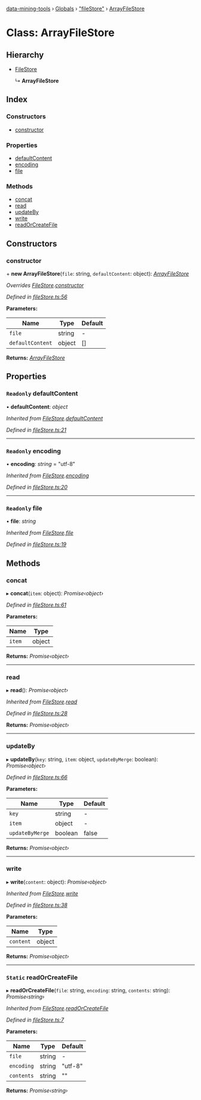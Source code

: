 [data-mining-tools](../README.md) › [Globals](../globals.md) › ["fileStore"](../modules/_filestore_.md) › [ArrayFileStore](_filestore_.arrayfilestore.md)

# Class: ArrayFileStore

## Hierarchy

* [FileStore](_filestore_.filestore.md)

  ↳ **ArrayFileStore**

## Index

### Constructors

* [constructor](_filestore_.arrayfilestore.md#constructor)

### Properties

* [defaultContent](_filestore_.arrayfilestore.md#readonly-defaultcontent)
* [encoding](_filestore_.arrayfilestore.md#readonly-encoding)
* [file](_filestore_.arrayfilestore.md#readonly-file)

### Methods

* [concat](_filestore_.arrayfilestore.md#concat)
* [read](_filestore_.arrayfilestore.md#read)
* [updateBy](_filestore_.arrayfilestore.md#updateby)
* [write](_filestore_.arrayfilestore.md#write)
* [readOrCreateFile](_filestore_.arrayfilestore.md#static-readorcreatefile)

## Constructors

###  constructor

\+ **new ArrayFileStore**(`file`: string, `defaultContent`: object): *[ArrayFileStore](_filestore_.arrayfilestore.md)*

*Overrides [FileStore](_filestore_.filestore.md).[constructor](_filestore_.filestore.md#constructor)*

*Defined in [fileStore.ts:56](https://github.com/tewen/data-mining-tools/blob/58f19c9/src/lib/fileStore.ts#L56)*

**Parameters:**

Name | Type | Default |
------ | ------ | ------ |
`file` | string | - |
`defaultContent` | object | [] |

**Returns:** *[ArrayFileStore](_filestore_.arrayfilestore.md)*

## Properties

### `Readonly` defaultContent

• **defaultContent**: *object*

*Inherited from [FileStore](_filestore_.filestore.md).[defaultContent](_filestore_.filestore.md#readonly-defaultcontent)*

*Defined in [fileStore.ts:21](https://github.com/tewen/data-mining-tools/blob/58f19c9/src/lib/fileStore.ts#L21)*

___

### `Readonly` encoding

• **encoding**: *string* = "utf-8"

*Inherited from [FileStore](_filestore_.filestore.md).[encoding](_filestore_.filestore.md#readonly-encoding)*

*Defined in [fileStore.ts:20](https://github.com/tewen/data-mining-tools/blob/58f19c9/src/lib/fileStore.ts#L20)*

___

### `Readonly` file

• **file**: *string*

*Inherited from [FileStore](_filestore_.filestore.md).[file](_filestore_.filestore.md#readonly-file)*

*Defined in [fileStore.ts:19](https://github.com/tewen/data-mining-tools/blob/58f19c9/src/lib/fileStore.ts#L19)*

## Methods

###  concat

▸ **concat**(`item`: object): *Promise‹object›*

*Defined in [fileStore.ts:61](https://github.com/tewen/data-mining-tools/blob/58f19c9/src/lib/fileStore.ts#L61)*

**Parameters:**

Name | Type |
------ | ------ |
`item` | object |

**Returns:** *Promise‹object›*

___

###  read

▸ **read**(): *Promise‹object›*

*Inherited from [FileStore](_filestore_.filestore.md).[read](_filestore_.filestore.md#read)*

*Defined in [fileStore.ts:28](https://github.com/tewen/data-mining-tools/blob/58f19c9/src/lib/fileStore.ts#L28)*

**Returns:** *Promise‹object›*

___

###  updateBy

▸ **updateBy**(`key`: string, `item`: object, `updateByMerge`: boolean): *Promise‹object›*

*Defined in [fileStore.ts:66](https://github.com/tewen/data-mining-tools/blob/58f19c9/src/lib/fileStore.ts#L66)*

**Parameters:**

Name | Type | Default |
------ | ------ | ------ |
`key` | string | - |
`item` | object | - |
`updateByMerge` | boolean | false |

**Returns:** *Promise‹object›*

___

###  write

▸ **write**(`content`: object): *Promise‹object›*

*Inherited from [FileStore](_filestore_.filestore.md).[write](_filestore_.filestore.md#write)*

*Defined in [fileStore.ts:38](https://github.com/tewen/data-mining-tools/blob/58f19c9/src/lib/fileStore.ts#L38)*

**Parameters:**

Name | Type |
------ | ------ |
`content` | object |

**Returns:** *Promise‹object›*

___

### `Static` readOrCreateFile

▸ **readOrCreateFile**(`file`: string, `encoding`: string, `contents`: string): *Promise‹string›*

*Inherited from [FileStore](_filestore_.filestore.md).[readOrCreateFile](_filestore_.filestore.md#static-readorcreatefile)*

*Defined in [fileStore.ts:7](https://github.com/tewen/data-mining-tools/blob/58f19c9/src/lib/fileStore.ts#L7)*

**Parameters:**

Name | Type | Default |
------ | ------ | ------ |
`file` | string | - |
`encoding` | string | "utf-8" |
`contents` | string | "" |

**Returns:** *Promise‹string›*
